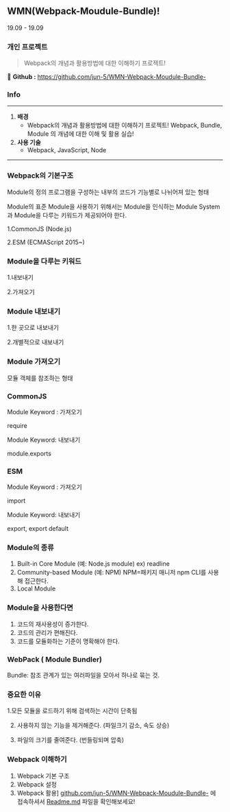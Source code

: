 ## **WMN(Webpack-Moudule-Bundle)!**

19.09 - 19.09

### **개인 프로젝트**

> Webpack의 개념과 활용방법에 대한 이해하기 프로젝트!

🔎 **Github :** https://github.com/jun-5/WMN-Webpack-Moudule-Bundle-

### **Info**

---

1. **배경**
    - Webpack의 개념과 활용방법에 대한 이해하기 프로젝트! Webpack, Bundle, Module 의 개념에 대한 이해 및 활용 실습!
2. **사용 기술**
    - Webpack, JavaScript, Node

---

### Webpack의 기본구조

Module의 정의 프로그램을 구성하는 내부의 코드가 기능별로 나뉘어져 있는 형태

Module의 표준 Module을 사용하기 위해서는 Module을 인식하는 Module System과 Module을 다루는 키워드가 제공되어야 한다.

1.CommonJS (Node.js) 

2.ESM (ECMAScript 2015~)

### Module을 다루는 키워드

 1.내보내기

 2.가져오기

### Module 내보내기

 1.한 곳으로 내보내기 

2.개별적으로 내보내기

### Module 가져오기

 모듈 객체를 참조하는 형태

### CommonJS

Module Keyword : 가져오기

 require

Module Keyword: 내보내기 

module.exports

### ESM

 Module Keyword : 가져오기

 import

Module Keyword: 내보내기

 export, export default

### Module의 종류

1. Built-in Core Module (예: Node.js module) ex) readline
2. Community-based Module (예: NPM) NPM=패키지 매니저 npm CLI를 사용해 접근한다.
3. Local Module

### Module을 사용한다면

1. 코드의 재사용성이 증가한다.
2. 코드의 관리가 편해진다.
3. 코드를 모듈화하는 기준이 명확해야 한다.

### WebPack ( Module Bundler)

 Bundle: 참조 관계가 있는 여러파일을 모아서 하나로 묶는 것.

### 중요한 이유

1.모든 모듈을 로드하기 위해 검색하는 시간이 단축됨

 2. 사용하지 않는 기능을 제거해준다. (파일크기 감소, 속도 상승)

 3. 파일의 크기를 줄여준다. (번들링되며 압축)

### Webpack 이해하기

1. Webpack 기본 구조
2. Webpack 설정
3. Webpack 활용]
[github.com/jun-5/WMN-Webpack-Moudule-Bundle-](https://github.com/jun-5/WMN-Webpack-Moudule-Bundle-) 에 접속하셔서 [Readme.md](http://readme.md) 파일을 확인해보세요!

[](https://www.notion.so/16d3d106ea4f402e96c5aeb988b00b7d#f567cbc68e2d4f67a8d6478ca8c2b849)

[](https://www.notion.so/16d3d106ea4f402e96c5aeb988b00b7d#de270c80427043559ca1afb1a0eb641d)
